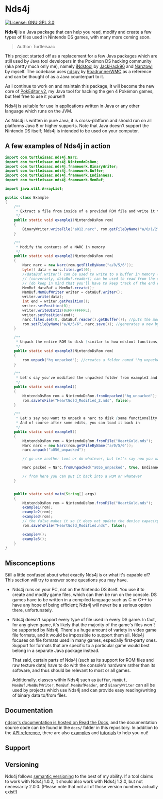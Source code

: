 Nds4j
=====

[//]: # ([![Discord]&#40;https://img.shields.io/discord/534221996230180884.svg?logo=discord&logoColor=white&colorB=7289da&#41;]&#40;https://discord.gg/RQhxAxw&#41;)

[//]: # ([![Documentation]&#40;https://img.shields.io/badge/documentation-Read%20the%20Docs-brightgreen.svg?logo=read%20the%20docs&logoColor=white&#41;]&#40;http://ndspy.readthedocs.io/&#41;)

[//]: # ([![PyPI]&#40;https://img.shields.io/pypi/v/ndspy.svg?logo=python&logoColor=white&#41;]&#40;https://pypi.org/project/ndspy/&#41;)
[![License: GNU GPL 3.0](https://img.shields.io/github/license/RoadrunnerWMC/ndspy.svg?logo=gnu&logoColor=white)](https://www.gnu.org/licenses/gpl-3.0)

**Nds4j** is a Java package that can help you read, modify and create a few types of files used in
Nintendo DS games, with many more coming soon.

> Author: Turtleisaac

This project started off as a replacement for a few Java packages which are still used by Java tool developers in the Pokémon
DS hacking community (aka pretty much only me), namely [jNdstool](https://github.com/JackHack96/jNdstool) by
[JackHack96](https://github.com/JackHack96) and [Narctowl](https://github.com/turtleisaac/Narctowl) by myself. The
codebase uses [ndspy](https://github.com/RoadrunnerWMC/ndspy/tree/master)
by [RoadrunnerWMC](https://github.com/RoadrunnerWMC) as a reference and can be thought of as a Java counterpart to it.

As I continue to work on and maintain this package, it will become the new core of [PokEditor v2](https://github.com/turtleisaac/PokEditor-v2), 
my Java tool for hacking the gen 4 Pokémon games, but feel free to use it yourself!

Nds4j is suitable for use in applications written in Java or any other language which runs on the JVM.

As Nds4j is written in pure Java, it is cross-platform and should run on all platforms Java 8 or higher supports.
Note that Java doesn't support the Nintendo DS itself; Nds4j is intended to be used on your computer.

[//]: # (Interested? Read on to see some examples, or check the [API)

[//]: # (Reference]&#40;https://ndspy.readthedocs.io/en/latest/api/index.html&#41; to see the)

[//]: # (documentation for a specific module. When you're ready to install, head over to)

[//]: # (the [Installation]&#40;#installation&#41; section!)

A few examples of Nds4j in action
---------------------------------

```java
import com.turtleisaac.nds4j.Narc;
import com.turtleisaac.nds4j.NintendoDsRom;
import com.turtleisaac.nds4j.framework.BinaryWriter;
import com.turtleisaac.nds4j.framework.Buffer;
import com.turtleisaac.nds4j.framework.Endianness;
import com.turtleisaac.nds4j.framework.MemBuf;

import java.util.ArrayList;

public class Example
{
    /**
     * Extract a file from inside of a provided ROM file and write it to disk
     */
    public static void example1(NintendoDsRom rom)
    {
        BinaryWriter.writeFile("a012.narc", rom.getFileByName("a/0/1/2"));
    }

    /**
     * Modify the contents of a NARC in memory
     */
    public static void example2(NintendoDsRom rom)
    {
        Narc narc = new Narc(rom.getFileByName("a/0/5/6"));
        byte[] data = narc.files.get(0);
        //dataBuf.writer() can be used to write to a buffer in memory (aka dataBuf)
        // (conversely, dataBuf.reader() can be used to read from the same buffer)
        // (do keep in mind that you'll have to keep track of the end of the buffer yourself at times)
        MemBuf dataBuf = MemBuf.create();
        MemBuf.MemBufWriter writer = dataBuf.writer();
        writer.write(data);
        int end = writer.getPosition();
        writer.setPosition(0);
        writer.writeUInt32(0xFFFFFFFFL);
        writer.setPosition(end);
        narc.files.set(0, dataBuf.reader().getBuffer()); //puts the modified byte[] back into the narc
        rom.setFileByName("a/0/5/6", narc.save()); //generates a new byte[] representing the modified narc
    }

    /**
     * Unpack the entire ROM to disk (similar to how ndstool functions)
     */
    public static void example3(NintendoDsRom rom)
    {
        rom.unpack("hg_unpacked"); //creates a folder named "hg_unpacked" in the current working directory
    }

    /**
     * Let's say you've modified the unpacked folder from example3 and want to load it back into Nds4j
     */
    public static void example4()
    {
        NintendoDsRom rom = NintendoDsRom.fromUnpacked("hg_unpacked");
        rom.saveToFile("HeartGold_Modified_2.nds", false);
    }

    /**
     * Let's say you want to unpack a narc to disk (same functionality as knarc or Narctowl)
     * And of course after some edits, you can load it back in
     */
    public static void example5()
    {
        NintendoDsRom rom = NintendoDsRom.fromFile("HeartGold.nds");
        Narc narc = new Narc(rom.getFileByName("a/0/5/6"));
        narc.unpack("a056_unpacked");

        // go use another tool or do whatever, but let's say now you want to pack it back to being a NARC

        Narc packed = Narc.fromUnpacked("a056_unpacked", true, Endianness.BIG);

        // from here you can put it back into a ROM or whatever
    }


    public static void main(String[] args)
    {
        NintendoDsRom rom = NintendoDsRom.fromFile("HeartGold.nds");
        example1(rom);
        example2(rom);
        example3(rom);
        // the false makes it so it does not update the device capacity byte in the ROM header
        rom.saveToFile("HeartGold_Modified.nds", false);

        example4();
        example5();
    }
}
```


Misconceptions
--------------

Still a little confused about what exactly Nds4j is or what it's capable of?
This section will try to answer some questions you may have.

[//]: # (- Nds4j is a *library*, not a *program.* To use Nds4j, you have to write your)

[//]: # (    own Java code; Nds4j is essentially a tool your code can use. This may)

[//]: # (    sound daunting -- especially if you're not very familiar with Java -- but)

[//]: # (    the [tutorials]&#40;https://ndspy.readthedocs.io/en/latest/tutorials/index.html&#41;)

[//]: # (    walk you through this process step-by-step for some common tasks. )

[//]: # (    If Python)

[//]: # (    is what you are more familiar with, please check out)

[//]: # (    [ndspy]&#40;https://github.com/RoadrunnerWMC/ndspy/tree/master&#41;.)
- Nds4j runs on your PC, not on the Nintendo DS itself. You use it to create
    and modify game files, which can then be run on the console. DS games have
    to be written in a compiled language such as C or C++ to have any hope of
    being efficient; Nds4j will never be a serious option there,
    unfortunately.
- Nds4j doesn't support every type of file used in every DS game. In fact,
    for any given game, it's likely that the majority of the game's files
    *won't* be supported by Nds4j. There's a huge amount of variety in video
    game file formats, and it would be impossible to support them all. Nds4j
    focuses on file formats used in many games, especially first-party ones.
    Support for formats that are specific to a particular game would best
    belong in a separate Java package instead.

    That said, certain parts of Nds4j (such as its support for ROM files and
    raw texture data) have to do with the console's hardware rather than its
    software, and thus should be relevant to most or all games.

    Additionally, classes within Nds4j such as `Buffer`, `MemBuf`, `MemBuf.MemBufWriter`,
    `MemBuf.MemBufReader`, and `BinaryWriter` can all be used by projects which
    use Nds4j and can provide easy reading/writing of binary data to/from files.

Documentation
-------------

[ndspy's documentation is hosted on Read the
Docs](https://ndspy.readthedocs.io/en/latest/index.html), and the documentation
source code can be found in the ``docs/`` folder in this repository. In
addition to the [API
reference](https://ndspy.readthedocs.io/en/latest/api/index.html), there are
also
[examples](https://ndspy.readthedocs.io/en/latest/index.html#a-few-examples-of-ndspy-in-action)
and [tutorials](https://ndspy.readthedocs.io/en/latest/tutorials/index.html) to
help you out!


Support
-------

[//]: # (I spent a long time writing the documentation for ndspy, so first please)

[//]: # (double-check that your question isn't already answered in the [API)

[//]: # (reference]&#40;https://ndspy.readthedocs.io/en/latest/api/index.html&#41; or)

[//]: # ([Tutorials]&#40;https://ndspy.readthedocs.io/en/latest/tutorials/index.html&#41;)

[//]: # (sections in the documentation.)

[//]: # ()
[//]: # (If that doesn't help, you can ask me &#40;RoadrunnerWMC&#41; your questions via [the)

[//]: # (ndspy Discord server]&#40;https://discord.gg/RQhxAxw&#41;. I'll try to get back to)

[//]: # (you as quickly as I can!)

[//]: # (If you think you've found a bug in Nds4j, please [file an issue on)

[//]: # (GitHub]&#40;https://github.com/turtleisaac/Nds4j/issues/new&#41;. Thanks!)


Versioning
----------

Nds4j follows [semantic versioning](https://semver.org/) to the best of my
ability. If a tool claims to work with Nds4j 1.0.2, it should also work with
Nds4j 1.2.0, but not necessarily 2.0.0. (Please note that not all of those
version numbers actually exist!)

[//]: # (Undocumented modules are considered exempt from semantic versioning, and are)

[//]: # (subject to drastic changes at any time. This is also mentioned in the)

[//]: # ([Undocumented)

[//]: # (APIs]&#40;https://ndspy.readthedocs.io/en/latest/api/index.html#undocumented-apis&#41;)

[//]: # (section of the documentation.)
